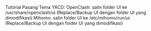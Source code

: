 Tutorial Pasang Tema YACD:
OpenClash: salin folder UI ke /usr/share/openclash/ui (Replace/Backup UI dengan folder UI yang dimodifikasi)
Mihomo: salin folder UI ke /etc/mihomo/run/ui (Replace/Backup UI dengan folder UI yang dimodifikasi)
